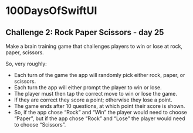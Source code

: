 # 100DaysOfSwiftUI
## Challenge 2: Rock Paper Scissors - day 25
Make a brain training game that challenges players to win or lose at rock, paper, scissors.

So, very roughly:

* Each turn of the game the app will randomly pick either rock, paper, or scissors.
* Each turn the app will either prompt the player to win or lose.
* The player must then tap the correct move to win or lose the game.
* If they are correct they score a point; otherwise they lose a point.
* The game ends after 10 questions, at which point their score is shown.
* So, if the app chose “Rock” and “Win” the player would need to choose “Paper”, but if the app chose “Rock” and “Lose” the player would need to choose “Scissors”.
